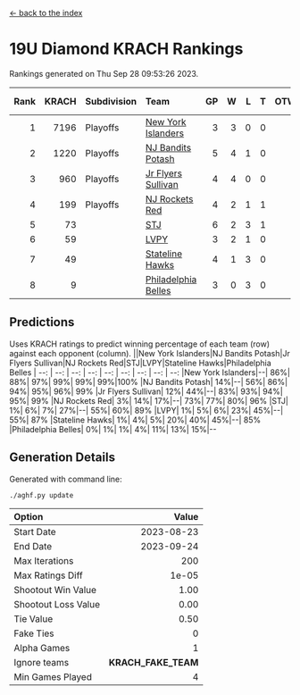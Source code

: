 [<- back to the index](readme.md)
# 19U Diamond KRACH Rankings
Rankings generated on Thu Sep 28 09:53:26 2023.

Rank|KRACH|Subdivision|Team|GP|W|L|T|OTW|OTL|SoS|Exp Wins|Win Diff
---:|---:|:---|:---|---:|---:|---:|---:|---:|---:|---:|---:|---:
1|7196|Playoffs|[New York Islanders](https://gamesheetstats.com/seasons/3663/teams/140861/schedule)|3|3|0|0|0|0|317|3.8|-0.0
2|1220|Playoffs|[NJ Bandits Potash](https://gamesheetstats.com/seasons/3663/teams/140857/schedule)|5|4|1|0|0|0|1266|4.8|-0.0
3|960|Playoffs|[Jr Flyers Sullivan](https://gamesheetstats.com/seasons/3663/teams/140859/schedule)|4|4|0|0|1|0|30|4.9|0.0
4|199|Playoffs|[NJ Rockets Red](https://gamesheetstats.com/seasons/3663/teams/140855/schedule)|4|2|1|1|0|0|286|3.3|-0.0
5|73||[STJ](https://gamesheetstats.com/seasons/3663/teams/140858/schedule)|6|2|3|1|0|0|409|3.3|-0.0
6|59||[LVPY](https://gamesheetstats.com/seasons/3663/teams/140860/schedule)|3|2|1|0|0|0|56|2.9|0.0
7|49||[Stateline Hawks](https://gamesheetstats.com/seasons/3663/teams/141851/schedule)|4|1|3|0|0|1|631|1.9|0.0
8|9||[Philadelphia Belles](https://gamesheetstats.com/seasons/3663/teams/140864/schedule)|3|0|3|0|0|0|89|0.9|0.0

## Predictions
Uses KRACH ratings to predict winning percentage of each team (row) against each opponent (column).
||New York Islanders|NJ Bandits Potash|Jr Flyers Sullivan|NJ Rockets Red|STJ|LVPY|Stateline Hawks|Philadelphia Belles
| --: | --: | --: | --: | --: | --: | --: | --: | --: 
|New York Islanders|--| 86%| 88%| 97%| 99%| 99%| 99%|100%
|NJ Bandits Potash| 14%|--| 56%| 86%| 94%| 95%| 96%| 99%
|Jr Flyers Sullivan| 12%| 44%|--| 83%| 93%| 94%| 95%| 99%
|NJ Rockets Red|  3%| 14%| 17%|--| 73%| 77%| 80%| 96%
|STJ|  1%|  6%|  7%| 27%|--| 55%| 60%| 89%
|LVPY|  1%|  5%|  6%| 23%| 45%|--| 55%| 87%
|Stateline Hawks|  1%|  4%|  5%| 20%| 40%| 45%|--| 85%
|Philadelphia Belles|  0%|  1%|  1%|  4%| 11%| 13%| 15%|--

## Generation Details

Generated with command line:
```
./aghf.py update
```

| Option | Value |
| :----- | ----: |
| Start Date | 2023-08-23 |
| End Date | 2023-09-24 |
| Max Iterations | 200 |
| Max Ratings Diff | 1e-05 |
| Shootout Win Value | 1.00 |
| Shootout Loss Value | 0.00 |
| Tie Value | 0.50 |
| Fake Ties | 0 |
| Alpha Games | 1 |
| Ignore teams | __KRACH_FAKE_TEAM__ |
| Min Games Played | 4 |

